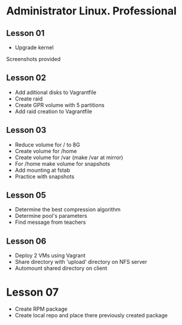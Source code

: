 # Administrator Linux. Professional

## Lesson 01

- Upgrade kernel

Screenshots provided

## Lesson 02

- Add aditional disks to Vagrantfile
- Create raid
- Create GPR volume with 5 partitions
- Add raid creation to Vagrantfile

## Lesson 03

- Reduce volume for / to 8G
- Create volume for /home
- Create volume for /var (make /var at mirror)
- For /home make volume for snapshots
- Add mounting at fstab
- Practice with snapshots

## Lesson 05

- Determine the best compression algorithm
- Determine pool's parameters
- Find message from teachers

## Lesson 06

- Deploy 2 VMs using Vagrant
- Share directory with 'upload' directory on NFS server
- Automount shared directory on client

# Lesson 07

- Create RPM package
- Create local repo and place there previously created package
